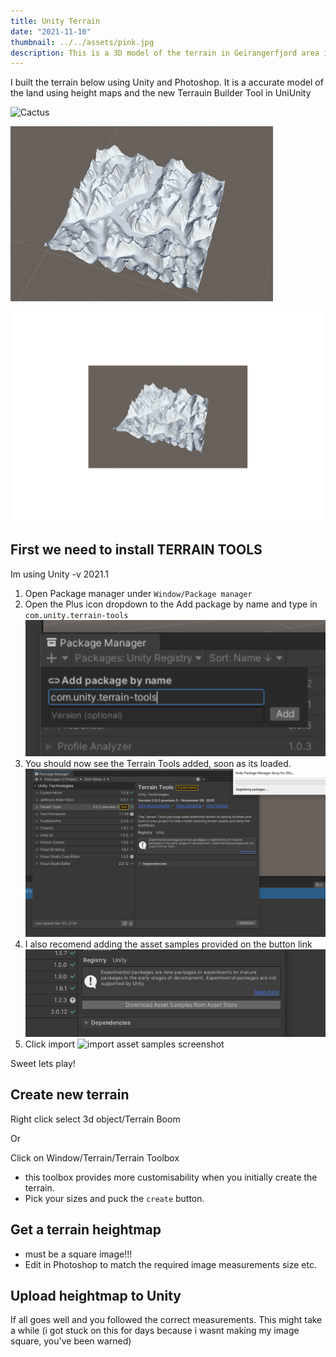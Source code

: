 ```yaml
---
title: Unity Terrain
date: "2021-11-10"
thumbnail: ../../assets/pink.jpg
description: This is a 3D model of the terrain in Geirangerfjord area in Norway.
---
```


I built the terrain below using Unity and Photoshop. It is a accurate model of the land using height maps and the new Terrauin Builder Tool in UniUnity

![Cactus](./Geirangerfjorden.jpg)

![Cactus](./GeirangerfjordTerrain.png)

![Cactus](./GeirangerfjordTerrainMain.png)

## First we need to install TERRAIN TOOLS

Im using Unity -v 2021.1

1. Open Package manager under `Window/Package manager`
2. Open the Plus icon dropdown to the Add package by name and type in `com.unity.terrain-tools`
   ![screenshot of dropdown to open Add package by name](./step2.png)
3. You should now see the Terrain Tools added, soon as its loaded.
   ![package manager screenshot](./step3.png)
4. I also recomend adding the asset samples provided on the button link
   ![asset samples screenshot](./step4.png)
5. Click import
   ![import asset samples screenshot](/step5.png)

Sweet lets play!

## Create new terrain

Right click select 3d object/Terrain
Boom

Or

Click on Window/Terrain/Terrain Toolbox

- this toolbox provides more customisability when you initially create the terrain.
- Pick your sizes and puck the `create` button.

## Get a terrain heightmap

- must be a square image!!!
- Edit in Photoshop to match the required image measurements size etc.

## Upload heightmap to Unity

If all goes well and you followed the correct measurements.
This might take a while (i got stuck on this for days because i wasnt making my image square, you've been warned)
